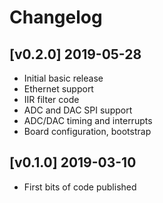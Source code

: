 # Changelog

## [v0.2.0] 2019-05-28

* Initial basic release
* Ethernet support
* IIR filter code
* ADC and DAC SPI support
* ADC/DAC timing and interrupts
* Board configuration, bootstrap

## [v0.1.0] 2019-03-10

* First bits of code published
